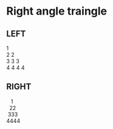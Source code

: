 # Right angle traingle 

## LEFT
1<br />
2 2<br />
3 3 3 <br />
4 4 4 4<br />

## RIGHT
&nbsp;&nbsp;&nbsp;1<br />
&nbsp;&nbsp;22<br />
&nbsp;333 <br />
4444<br />

